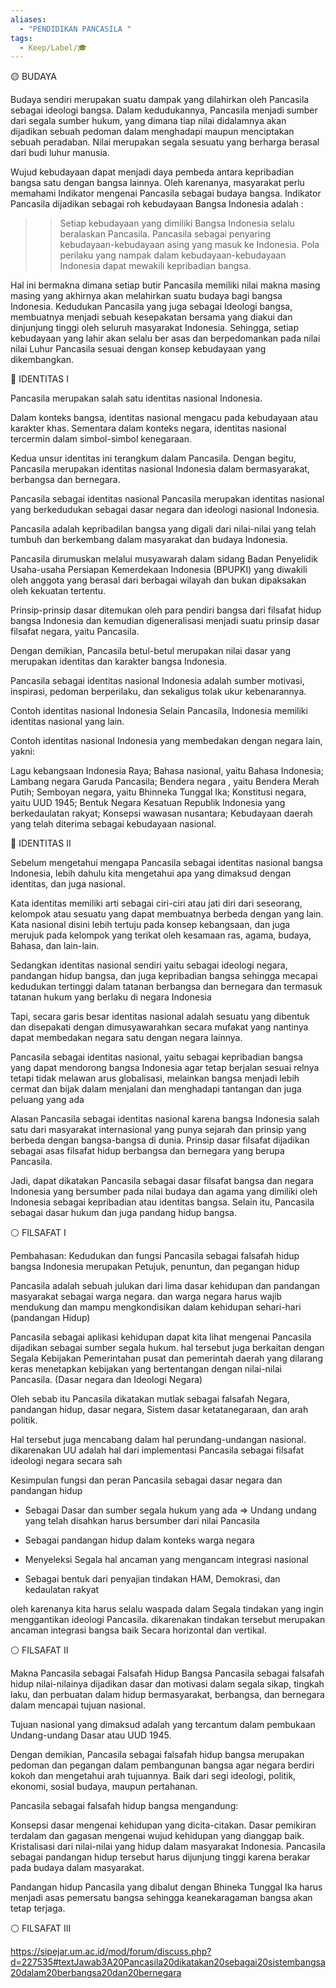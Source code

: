 ```yaml
---
aliases:
  - "PENDIDIKAN PANCASILA "
tags:
  - Keep/Label/🎓
---
```


🟡 BUDAYA

Budaya sendiri merupakan suatu dampak yang dilahirkan oleh Pancasila sebagai ideologi bangsa. Dalam kedudukannya, Pancasila menjadi sumber dari segala sumber hukum, yang dimana tiap nilai didalamnya akan dijadikan sebuah pedoman dalam menghadapi maupun menciptakan sebuah peradaban. Nilai merupakan segala sesuatu yang berharga berasal dari budi luhur manusia.

Wujud kebudayaan dapat menjadi daya pembeda antara kepribadian  bangsa satu dengan bangsa lainnya. Oleh karenanya, masyarakat perlu memahami Indikator mengenai Pancasila sebagai budaya bangsa.  Indikator Pancasila dijadikan sebagai roh kebudayaan Bangsa Indonesia adalah :
>>Setiap kebudayaan yang dimiliki Bangsa Indonesia selalu beralaskan Pancasila.
>>Pancasila sebagai penyaring kebudayaan-kebudayaan asing yang masuk
ke Indonesia. Pola perilaku yang nampak dalam kebudayaan-kebudayaan Indonesia dapat mewakili kepribadian bangsa.

Hal ini bermakna dimana setiap butir Pancasila memiliki nilai makna masing masing yang akhirnya akan melahirkan suatu budaya bagi bangsa Indonesia. Kedudukan Pancasila yang juga sebagai Ideologi bangsa, membuatnya menjadi sebuah kesepakatan bersama yang diakui dan dinjunjung tinggi oleh seluruh masyarakat Indonesia. Sehingga, setiap kebudayaan yang lahir akan selalu ber asas dan berpedomankan pada nilai nilai Luhur Pancasila sesuai dengan konsep kebudayaan yang dikembangkan.

🔵 IDENTITAS I

Pancasila merupakan salah satu identitas nasional Indonesia.

Dalam konteks bangsa, identitas nasional mengacu pada kebudayaan atau karakter khas. Sementara dalam konteks negara, identitas nasional tercermin dalam simbol-simbol kenegaraan.

Kedua unsur identitas ini terangkum dalam Pancasila. Dengan begitu, Pancasila merupakan identitas nasional Indonesia dalam bermasyarakat, berbangsa dan bernegara.

Pancasila sebagai identitas nasional
Pancasila merupakan identitas nasional yang berkedudukan sebagai dasar negara dan ideologi nasional Indonesia.

Pancasila adalah kepribadilan bangsa yang digali dari nilai-nilai yang telah tumbuh dan berkembang dalam masyarakat dan budaya Indonesia.

Pancasila dirumuskan melalui musyawarah dalam sidang Badan Penyelidik Usaha-usaha Persiapan Kemerdekaan Indonesia (BPUPKI) yang diwakili oleh anggota yang berasal dari berbagai wilayah dan bukan dipaksakan oleh kekuatan tertentu.

Prinsip-prinsip dasar ditemukan oleh para pendiri bangsa dari filsafat hidup bangsa Indonesia dan kemudian digeneralisasi menjadi suatu prinsip dasar filsafat negara, yaitu Pancasila.

Dengan demikian, Pancasila betul-betul merupakan nilai dasar yang merupakan identitas dan karakter bangsa Indonesia.

Pancasila sebagai identitas nasional Indonesia adalah sumber motivasi, inspirasi, pedoman berperilaku, dan sekaligus tolak ukur kebenarannya.

Contoh identitas nasional Indonesia
Selain Pancasila, Indonesia memiliki identitas nasional yang lain.

Contoh identitas nasional Indonesia yang membedakan dengan negara lain, yakni:

Lagu kebangsaan Indonesia Raya;
Bahasa nasional, yaitu Bahasa Indonesia;
Lambang negara Garuda Pancasila;
Bendera negara , yaitu Bendera Merah Putih;
Semboyan negara, yaitu Bhinneka Tunggal Ika;
Konstitusi negara, yaitu UUD 1945;
Bentuk Negara Kesatuan Republik Indonesia yang berkedaulatan rakyat;
Konsepsi wawasan nusantara;
Kebudayaan daerah yang telah diterima sebagai kebudayaan nasional.

🔵 IDENTITAS II

Sebelum mengetahui mengapa Pancasila sebagai identitas nasional bangsa Indonesia, lebih dahulu kita mengetahui apa yang dimaksud dengan identitas, dan juga nasional. 

Kata identitas memiliki arti sebagai ciri-ciri atau jati diri dari seseorang, kelompok atau sesuatu yang dapat membuatnya berbeda dengan yang lain. Kata nasional disini lebih tertuju pada konsep kebangsaan, dan juga merujuk pada kelompok yang terikat oleh kesamaan ras, agama, budaya, Bahasa, dan lain-lain. 

Sedangkan identitas nasional sendiri yaitu sebagai ideologi negara, pandangan hidup bangsa, dan juga kepribadian bangsa sehingga mecapai kedudukan tertinggi dalam tatanan berbangsa dan bernegara dan termasuk tatanan hukum yang berlaku di negara Indonesia

Tapi, secara garis besar identitas nasional adalah sesuatu yang dibentuk dan disepakati dengan dimusyawarahkan secara mufakat yang nantinya dapat membedakan negara satu dengan negara lainnya.

Pancasila sebagai identitas nasional, yaitu sebagai kepribadian bangsa yang dapat mendorong bangsa Indonesia agar tetap berjalan sesuai relnya tetapi tidak melawan arus globalisasi, melainkan bangsa menjadi lebih cermat dan bijak dalam menjalani dan menghadapi tantangan dan juga peluang yang ada


Alasan Pancasila sebagai identitas nasional karena bangsa Indonesia salah satu dari masyarakat internasional yang punya sejarah dan prinsip yang berbeda dengan bangsa-bangsa di dunia. Prinsip dasar filsafat dijadikan sebagai asas filsafat hidup berbangsa dan bernegara yang berupa Pancasila. 

Jadi, dapat dikatakan Pancasila sebagai dasar filsafat bangsa dan negara Indonesia yang bersumber pada nilai budaya dan agama yang dimiliki oleh Indonesia sebagai kepribadian atau identitas bangsa. Selain itu, Pancasila sebagai dasar hukum dan juga pandang hidup bangsa.

⚪ FILSAFAT I

Pembahasan: Kedudukan dan fungsi Pancasila sebagai falsafah hidup bangsa Indonesia merupakan Petujuk, penuntun, dan pegangan hidup

Pancasila adalah sebuah julukan dari lima dasar kehidupan dan pandangan masyarakat sebagai warga negara. dan warga negara harus wajib mendukung dan mampu mengkondisikan dalam kehidupan sehari-hari (pandangan Hidup)

Pancasila sebagai aplikasi kehidupan dapat kita lihat mengenai Pancasila dijadikan sebagai sumber segala hukum. hal tersebut juga berkaitan dengan Segala Kebijakan Pemerintahan pusat dan pemerintah daerah yang dilarang keras menetapkan kebijakan yang bertentangan dengan nilai-nilai Pancasila.
(Dasar negara dan Ideologi Negara)

Oleh sebab itu Pancasila dikatakan mutlak sebagai falsafah Negara, pandangan hidup, dasar negara, Sistem dasar ketatanegaraan, dan arah politik.

Hal tersebut juga mencabang dalam hal perundang-undangan nasional. dikarenakan UU adalah hal dari implementasi Pancasila sebagai filsafat ideologi negara secara sah

Kesimpulan
fungsi dan peran Pancasila sebagai dasar negara dan pandangan hidup
- Sebagai Dasar dan sumber segala hukum yang ada => Undang undang yang telah disahkan harus bersumber dari nilai Pancasila

- Sebagai pandangan hidup dalam konteks warga negara
- Menyeleksi Segala hal ancaman yang mengancam integrasi nasional
- Sebagai bentuk dari penyajian tindakan HAM, Demokrasi, dan kedaulatan rakyat

oleh karenanya kita harus selalu waspada dalam Segala tindakan yang ingin menggantikan ideologi Pancasila. dikarenakan tindakan tersebut merupakan ancaman integrasi bangsa baik Secara horizontal dan vertikal.

⚪ FILSAFAT II

Makna Pancasila sebagai Falsafah Hidup Bangsa
Pancasila sebagai falsafah hidup nilai-nilainya dijadikan dasar dan motivasi dalam segala sikap, tingkah laku, dan perbuatan dalam hidup bermasyarakat, berbangsa, dan bernegara dalam mencapai tujuan nasional.

Tujuan nasional yang dimaksud adalah yang tercantum dalam pembukaan Undang-undang Dasar atau UUD 1945.

Dengan demikian, Pancasila sebagai falsafah hidup bangsa merupakan pedoman dan pegangan dalam pembangunan bangsa agar negara berdiri kokoh dan mengetahui arah tujuannya. Baik dari segi ideologi, politik, ekonomi, sosial budaya, maupun pertahanan.

Pancasila sebagai falsafah hidup bangsa mengandung:

Konsepsi dasar mengenai kehidupan yang dicita-citakan.
Dasar pemikiran terdalam dan gagasan mengenai wujud kehidupan yang dianggap baik.
Kristalisasi dari nilai-nilai yang hidup dalam masyarakat Indonesia.
Pancasila sebagai pandangan hidup tersebut harus dijunjung tinggi karena berakar pada budaya dalam masyarakat.

Pandangan hidup Pancasila yang dibalut dengan Bhineka Tunggal Ika harus menjadi asas pemersatu bangsa sehingga keanekaragaman bangsa akan tetap terjaga.

⚪ FILSAFAT III

https://sipejar.um.ac.id/mod/forum/discuss.php?d=227535#textJawab3A20Pancasila20dikatakan20sebagai20sistembangsa20dalam20berbangsa20dan20bernegara
